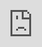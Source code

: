# Quickstart

Deploy your stack in 3 minutes using Waffle's simple web interface.

## Prerequisites
- AWS account
- Github account
- Docker image

## Steps
1. Connect your AWS account to Waffle.
<iframe src="https://www.loom.com/embed/e7fb78a27b8a4a9e8878dc16ac36e7ad?sid=a4926680-8708-44bf-807d-f62ff7741c28" frameborder="0" webkitallowfullscreen mozallowfullscreen allowfullscreen style="position: absolute; top: 0; left: 0; width: 100%; height: 100%;"></iframe>
2. Connect your Github with AWS via CodeBuild.
<iframe src="https://www.loom.com/embed/ff42fa8cff9a45bd86ae9bdedcbaa8b9?sid=ca1a8875-9a23-440a-805c-4737be08bc68" frameborder="0" webkitallowfullscreen mozallowfullscreen allowfullscreen style="position: absolute; top: 0; left: 0; width: 100%; height: 100%;"></iframe>
3. Deploy your Docker image - and Waffle builds from there!
